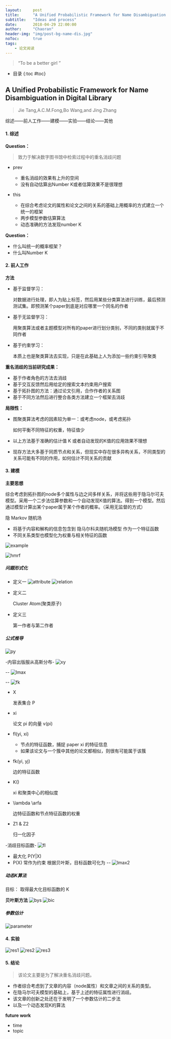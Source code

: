 ```yaml
---
layout:     post
title:      "A Unified Probabilistic Framework for Name Disambiguation in Digital Library"
subtitle:   "Ideas and process"
date:       2018-04-29 22:00:00
author:     "Chaoran"
header-img: "img/post-bg-name-dis.jpg"
noToc:      true
tags:
    - 论文阅读
---
```


> “To be a better girl ”

* 目录
{:toc #toc}

## A Unified Probabilistic Framework for Name Disambiguation in Digital Library
> Jie Tang,A.C.M.Fong,Bo Wang,and Jing Zhang

综述——前人工作——建模——实验——结论——其他

#### 1. 综述
**Question：**
>致力于解决数字图书馆中检索过程中的重名消歧问题

* prev
    * 重名消歧的效果有上升的空间
    * 没有自动估算出Number K或者估算效果不是很理想

* this
    * 在综合考虑论文的属性和论文之间的关系的基础上用概率的方式建立一个统一的框架
    * 两步模型参数估算算法
    * 动态准确的方法发现number K

**Question：**
* 什么叫统一的概率框架？
* 什么叫Number K

#### 2. 前人工作
**方法**
* 基于监督学习：

    对数据进行处理，即人为贴上标签，然后用某些分类算法进行训练，最后预测测试集。即预测某个paper到底是对应哪里一个同名的作者
* 基于无监督学习：

    用聚类算法或者主题模型对所有的paper进行划分类别，不同的类别就属于不同作者
* 基于约束学习：

    本质上也是聚类算法去实现，只是在此基础上人为添加一些约束引导聚类

**重名消歧的当前研究成果：**
* 基于作者角色的方法去消歧
* 基于交互反馈然后用给定的搜索文本约束用户搜索
* 基于拓扑图的方法：通过论文引用，合作作者的关系图
* 基于不同方法然后进行整合各类方法建立一个框架去消歧

**局限性：**
* 图聚类算法考虑的因素较为单一：或考虑node，或考虑拓扑

    如何平衡不同特征的权重，特征值少
* 以上方法基于准确的估计值 K 或者自动发现的K值的应用效果不理想
* 现存方法大多基于同质节点和关系，但现实中存在很多异构关系，不同类型的关系可能有不同的作用，如何估计不同关系的贡献

#### 3. 建模
**主要思想**

综合考虑到拓扑图的node多个属性与边之间多样关系，并将这些用于隐马尔可夫模型。采用一个二步法估算参数和一个自动发现K值的算法。得到一个模型。然后通过模型计算出某个paper属于某个作者的概率。（采用无监督的方式）

隐 Markov 随机场
* 将基于内容和解构的信息包含到 隐马尔科夫随机场模型 作为一个特征函数
* 不同关系类型也模型化为权重与相关特征的函数

![example](/img/in-post/post-paper-aupnd/examp.png)

![hmrf](/img/in-post/post-paper-aupnd/hmrf.png)

##### 问题形式化
*  定义一
![attribute](/img/in-post/post-paper-aupnd/attribute.png)
![relation](/img/in-post/post-paper-aupnd/relation.png)

*  定义二

    Cluster Atom(聚类原子)
* 定义三

    第一作者与第二作者

##### 公式推导
![py](/img/in-post/post-paper-aupnd/py.png)

-内容出版服从高斯分布-
![xy](/img/in-post/post-paper-aupnd/xy.png)

--
![lmax](/img/in-post/post-paper-aupnd/lmax.png)

--
![fk](/img/in-post/post-paper-aupnd/fk.png)
* X

    发表集合 P
* xi

    论文 pi 的向量 v(pi) 
* fl(yi, xi)

    - 节点的特征函数，捕捉 paper xi 的特征信息
    - 如果该论文与一个簇中其他的论文都相似，则很有可能属于该簇

* fk(yi, yj)

    边的特征函数
* K()

    xi 和聚类中心的相似度
* \lambda \arfa

    边特征函数和节点特征函数的权重
* Z1   &  Z2

    归一化因子


-消歧目标函数-
![fl](/img/in-post/post-paper-aupnd/fl.png)
* 最大化 P(Y|X)
* P(X) 常作为约束
根据贝叶斯，目标函数可化为
--
![lmax2](/img/in-post/post-paper-aupnd/lmax2.png)

##### 动态K算法
目标： 取得最大化目标函数的 K 

**贝叶斯方法**
![bys](/img/in-post/post-paper-aupnd/bys.png)
![bic](/img/in-post/post-paper-aupnd/bic.png)

##### 参数估计
![parameter](/img/in-post/post-paper-aupnd/parameter.png)


#### 4. 实验
![res1](/img/in-post/post-paper-aupnd/res1.png)
![res2](/img/in-post/post-paper-aupnd/res2.png)
![res3](/img/in-post/post-paper-aupnd/res3.png)


#### 5. 结论
> 该论文主要是为了解决重名消歧问题。

* 作者综合考虑到了文章的内容（node属性）和文章之间的关系的类型。
* 在隐马尔可夫模型的基础上，基于上述的特征属性进行消歧。
* 该文章的创新之处还在于发明了一个参数估计的二步法
* 以及一个动态发现K的算法

**future work**
* time
* topic
